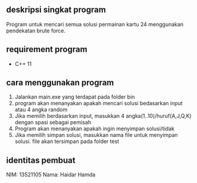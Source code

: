 ## deskripsi singkat program
Program untuk mencari semua solusi permainan kartu 24 menggunakan pendekatan brute force.

## requirement program
* C++ 11

## cara menggunakan program
1. Jalankan main.exe yang terdapat pada folder bin
2. program akan menanyakan apakah mencari solusi bedasarkan input atau 4 angka random
3. Jika memilih berdasarkan input, masukkan 4 angka(1..10)/huruf(A,J,Q,K) dengan spasi sebagai pemisah
4. Program akan menanyakan apakah ingin menyimpan solusi/tidak
5. Jika memilih simpan solusi, masukkan nama file untuk menyimpan solusi. file akan tersimpan pada folder test

##  identitas pembuat
NIM: 13521105
Nama: Haidar Hamda